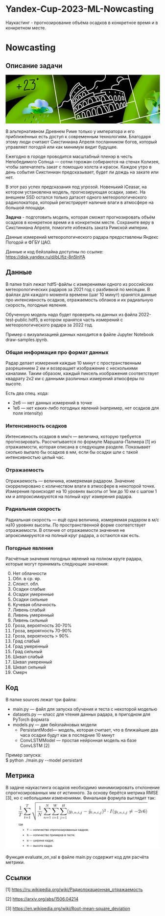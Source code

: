 # Yandex-Cup-2023-ML-Nowcasting
Наукастинг - прогнозирование объёма осадков в конкретное время и в конкретном месте.
  
# Nowcasting
## Описание задачи
![Картинка с осадками](./images_root/1.png)
  
В альтернативном Древнем Риме только у императора и его приближённых есть доступ к современным технологиям. Благодаря этому люди считают Сикстиниана Апреля посланником богов, который управляет погодой или как минимум видит будущее.
  
Ежегодно в городе проводится масштабный пленэр в честь Непобедимого Солнца — сотни горожан собираются на стенах Колизея, чтобы запечатлеть закат с помощью холста и красок. Каждое утро в день события Сикстиниан предсказывает, будет ли дождь на закате или нет.
  
В этот раз успех предсказания под угрозой. Новенький iCeasar, на котором установлена модель, прогнозирующая осадки, завис. На внешнем SSD остался только датасет одного метеорологического радиолокатора, который регистрирует наличие влаги в атмосфере на большой площади.
  
**Задача** - подготовить модель, которая сможет прогнозировать объём осадков в конкретное время и в конкретном месте. Сохраните веру в Сикстиниана Апреля, помогите избежать заката Римской империи.
   
Данные измерений метеорологического радара предоставлены Яндекс Погодой и ФГБУ ЦАО.
  
Данные и код бейзлайна доступны по ссылке: https://disk.yandex.ru/d/bLIfjz-8n5InYA
  
## Данные
В папке train лежат hdf5-файлы с измерениями одного из российских метеорологических радаров за 2021 год с разбивкой по месяцам. В файлах для каждого момента времени (шаг 10 минут) хранятся данные про интенсивность осадков, отражаемость облаков и их радиальную скорость, погодные явления.
  
Обученную модель надо будет проверить на данных из файла 2022-test-public.hdf5, в котором хранятся часть измерений с метеорологического радара за 2022 год.
  
Пример с визуализацией данных находится в файле Jupyter Notebook draw-samples.ipynb.
  
### Общая информация про формат данных
Радар делает измерения каждые 10 минут с пространственным разрешением 2 км и возвращает изображение с несколькими каналами. Таким образом, каждый пиксель изображения соответствует квадрату 2х2 км с данными различных измерений атмосферы по высоте.
  
Есть два спец. кода:
- 2e6 — нет данных измерений в точке
- 1e6 — нет каких-либо погодных явлений (например, нет осадков для поля intensity)
  
### Интенсивность осадков
Интенсивность осадков в мм/ч — величина, которую требуется прогнозировать. Рассчитывается по формуле Маршала-Палмера [1] из отражаемости, которая описана в следующем разделе. Показывает сколько выпало бы осадков в мм, если бы осадки шли с такой интенсивностью целый час.
  
### Отражаемость
Отражаемость — величина, измеряемая радаром. Значение скоррелировано с количеством влаги в атмосфере в некоторой точке. Измерения происходят на 10 уровнях высоты от 1км до 10 км с шагом 1 км и аппроксимируются на полный круг измерения радара.
  
### Радиальная скорость
Радиальная скорость — ещё одна величина, измеряемая радаром в м/с на10 уровнях высоты. По пространственной форме соответствует отражаемости. В отличие от отражаемости значения не апроксимируются на полный круг радара, а остаются как есть.
  
### Погодные явления
Расчётные значения погодных явлений на полном круге радара, которые могут принимать следующие значения:
<ol start="0">
  <li>Нет облачности</li>
  <li>Обл. в ср. яр.</li>
  <li>Слоист. обл.</li>
  <li>Осадки слабые</li>
  <li>Осадки умеренные</li>
  <li>Осадки сильные</li>
  <li>Кучевая облачность</li>
  <li>Ливень слабый</li>
  <li>Ливень умеренный</li>
  <li>Ливень сильный</li>
  <li>Гроза, вероятность 30-70%</li>
  <li>Гроза, вероятность 70-90%</li>
  <li>Гроза, вероятность > 90%</li>
  <li>Град слабый</li>
  <li>Град умеренный</li>
  <li>Град сильный</li>
  <li>Шквал слабый</li>
  <li>Шквал умеренный</li>
  <li>Шквал сильный</li>
  <li>Смерч</li>
</ol>
  
## Код
В папке sources лежат три файла:
- main.py — файл для запуска обучения и теста с некоторой моделью
- datasets.py — класс для чтения данных радара, в пригодном для PyTorch формата
- models.py — две бейзлайновых модели
    - PersistantModel— модель, которая считает, что в ближайшие два часа осадки будут как в последние 10 минут
    - ConvLSTMModel — простая нейронная модель на базе ConvLSTM [2]
  
Пример запуска:  
$ python ./main.py --model persistant

## Метрика
В задаче наукастинга осадков необходимо минимизировать отклонение спрогнозированных мм от истинного. За основу берётся метрика RMSE [3], но с небольшими изменениями. Финальная формула выглядит так:  
![Расчет метрики](./images_root/2.png)
  
Функция evaluate_on_val в файле main.py содержит код для расчёта метрики.
  
## Ссылки
[1] https://ru.wikipedia.org/wiki/Радиолокационная_отражаемость
  
[2] https://arxiv.org/abs/1506.04214
  
[3] https://en.wikipedia.org/wiki/Root-mean-square_deviation